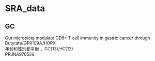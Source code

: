 # SRA_data

## GC
Gut microbiota modulate CD8+ T cell immunity in gastric cancer through Butyrate/GPR109A/HOPX  
年龄和性别都平衡 ，GC(13),HC(12)  
PRJNA976526  
